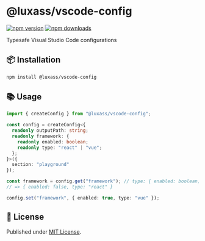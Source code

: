 # @luxass/vscode-config

[![npm version][npm-version-src]][npm-version-href]
[![npm downloads][npm-downloads-src]][npm-downloads-href]

Typesafe Visual Studio Code configurations

## 📦 Installation

```sh
npm install @luxass/vscode-config
```

## 📚 Usage

```ts
import { createConfig } from "@luxass/vscode-config";

const config = createConfig<{
  readonly outputPath: string;
  readonly framework: {
    readonly enabled: boolean;
    readonly type: "react" | "vue";
  };
}>({
  section: "playground"
});

const framework = config.get("framework"); // type: { enabled: boolean; type: "react" | "vue"; }
// => { enabled: false, type: "react" }

config.set("framework", { enabled: true, type: "vue" });
```

## 📄 License

Published under [MIT License](./LICENSE).

<!-- Badges -->

[npm-version-src]: https://img.shields.io/npm/v/@luxass/vscode-config?style=flat&colorA=18181B&colorB=4169E1
[npm-version-href]: https://npmjs.com/package/@luxass/vscode-config
[npm-downloads-src]: https://img.shields.io/npm/dm/@luxass/vscode-config?style=flat&colorA=18181B&colorB=4169E1
[npm-downloads-href]: https://npmjs.com/package/@luxass/vscode-config
